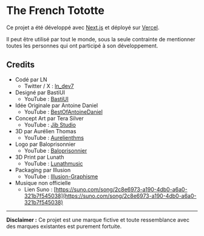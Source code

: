 # The French Tototte

Ce projet a été développé avec [Next.js](https://nextjs.org/) et déployé sur [Vercel](https://vercel.com/). 

Il peut être utilisé par tout le monde, sous la seule contrainte de mentionner toutes les personnes qui ont participé à son développement.

## Credits

- Codé par LN
  - Twitter / X : [ln_dev7](https://x.com/ln_dev7)
- Designé par BastiUI
  - YouTube : [BastiUI](https://www.youtube.com/c/BastiUI)
- Idée Originale par Antoine Daniel
  - YouTube : [BestOfAntoineDaniel](https://www.youtube.com/@BestOfAntoineDaniel)
- Concept Art par Tera Silver
  - YouTube : [Jib Studio](https://www.youtube.com/@jib_studio)
- 3D par Aurélien Thomas
  - YouTube : [Aurelienthms](https://www.youtube.com/@aurelienthms)
- Logo par Baloprisonnier
  - YouTube : [Baloprisonnier](https://www.youtube.com/@BALOPRISONNIER)
- 3D Print par Lunath
  - YouTube : [Lunathmusic](https://www.youtube.com/@lunathmusic)
- Packaging par Illusion
  - YouTube : [Illusion-Graphisme](https://www.youtube.com/@illusion-graphisme)
- Musique non officielle
  - Lien Suno : [https://suno.com/song/2c8e6973-a190-4db0-a6a0-321b7f545038](https://suno.com/song/2c8e6973-a190-4db0-a6a0-321b7f545038)

---

**Disclaimer :** Ce projet est une marque fictive et toute ressemblance avec des marques existantes est purement fortuite.  
